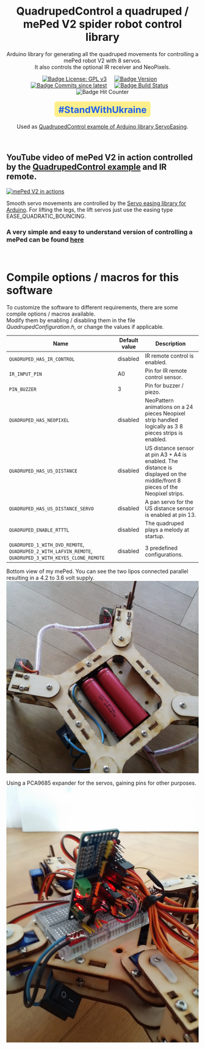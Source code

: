 <div align = center>

# QuadrupedControl a quadruped / mePed V2 spider robot control library
Arduino library for generating all the quadruped movements for controlling a mePed robot V2 with 8 servos.<br/>
It also controls the optional IR receiver and NeoPixels.

[![Badge License: GPL v3](https://img.shields.io/badge/License-GPLv3-blue.svg)](https://www.gnu.org/licenses/gpl-3.0)
 &nbsp; &nbsp; 
[![Badge Version](https://img.shields.io/github/v/release/ArminJo/QuadrupedControl?include_prereleases&color=yellow&logo=DocuSign&logoColor=white)](https://github.com/ServoEasing/QuadrupedControl/releases/latest)
 &nbsp; &nbsp; 
[![Badge Commits since latest](https://img.shields.io/github/commits-since/ArminJo/QuadrupedControl/latest?color=yellow)](https://github.com/ArminJo/QuadrupedControl/commits/master)
 &nbsp; &nbsp; 
[![Badge Build Status](https://github.com/ArminJo/QuadrupedControl/workflows/LibraryBuild/badge.svg)](https://github.com/ArminJo/QuadrupedControl/actions)
 &nbsp; &nbsp; 
![Badge Hit Counter](https://visitor-badge.laobi.icu/badge?page_id=ArminJo_QuadrupedControl)
<br/>
<br/>
[![Stand With Ukraine](https://raw.githubusercontent.com/vshymanskyy/StandWithUkraine/main/badges/StandWithUkraine.svg)](https://stand-with-ukraine.pp.ua)

Used as [QuadrupedControl example of Arduino library ServoEasing](https://github.com/ArminJo/ServoEasing/tree/master/examples/QuadrupedControl).
</div>

<br/>

## YouTube video of mePed V2 in action controlled by the [QuadrupedControl example](https://github.com/ArminJo/QuadrupedControl/tree/master/examples/QuadrupedControl) and IR remote.
[![mePed V2 in actions](https://i.ytimg.com/vi/MsIjTRRUyGU/hqdefault.jpg)](https://youtu.be/MsIjTRRUyGU)

Smooth servo movements are controlled by the [Servo easing library for Arduino](https://github.com/ArminJo/ServoEasing).
For lifting the legs, the lift servos just use the easing type EASE_QUADRATIC_BOUNCING.

### A very simple and easy to understand version of controlling a mePed can be found [here](https://github.com/oracid/Easy-Quadruped-kinematic)

<br/>

# Compile options / macros for this software
To customize the software to different requirements, there are some compile options / macros available.<br/>
Modify them by enabling / disabling them in the file *QuadrupedConfiguration.h*, or change the values if applicable.

| Name | Default value | Description |
|-|-|-|
| `QUADRUPED_HAS_IR_CONTROL` | disabled | IR remote control is enabled. |
| `IR_INPUT_PIN` | A0 | Pin for IR remote control sensor. |
| `PIN_BUZZER` | 3 | Pin for buzzer / piezo. |
| `QUADRUPED_HAS_NEOPIXEL` | disabled | NeoPattern animations on a 24 pieces Neopixel strip handled logically as 3 8 pieces strips is enabled. |
| `QUADRUPED_HAS_US_DISTANCE` | disabled | US distance sensor at pin A3 + A4 is enabled. The distance is displayed on the middle/front 8 pieces of the Neopixel strips. |
| `QUADRUPED_HAS_US_DISTANCE_SERVO` | disabled | A pan servo for the US distance sensor is enabled at pin 13. |
| `QUADRUPED_ENABLE_RTTTL` | disabled | The quadruped plays a melody at startup. |
| `QUADRUPED_1_WITH_DVD_REMOTE`, `QUADRUPED_2_WITH_LAFVIN_REMOTE`, `QUADRUPED_3_WITH_KEYES_CLONE_REMOTE` | disabled | 3 predefined configurations. |

Bottom view of my mePed. You can see the two lipos connected parallel resulting in a 4.2 to 3.6 volt supply.
![Bottom view](pictures/mePed_bottom.jpg)

Using a PCA9685 expander for the servos, gaining pins for other purposes.
![PCA9685 expander](pictures/mePedWithPCA9685.jpg)
